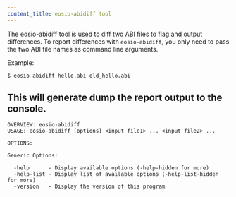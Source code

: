 ```yaml
---
content_title: eosio-abidiff tool
---
```


The eosio-abidiff tool is used to diff two ABI files to flag and output differences.
To report differences with ```eosio-abidiff```, you only need to pass the two ABI file names as command line arguments.

Example:
```bash
$ eosio-abidiff hello.abi old_hello.abi
```

This will generate dump the report output to the console.
---
```
OVERVIEW: eosio-abidiff
USAGE: eosio-abidiff [options] <input file1> ... <input file2> ...

OPTIONS:

Generic Options:

  -help      - Display available options (-help-hidden for more)
  -help-list - Display list of available options (-help-list-hidden for more)
  -version   - Display the version of this program
```
